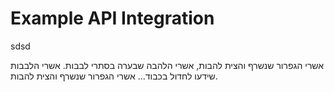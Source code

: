 # Example API Integration

sdsd


אשרי הגפרור שנשרף והצית להבות, 
אשרי הלהבה שבערה בסתרי לבבות.
אשרי הלבבות שידעו לחדול בכבוד...
אשרי הגפרור שנשרף והצית להבות.
